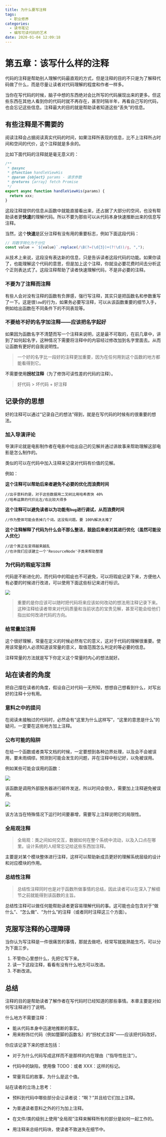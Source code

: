 ```yaml
---
title: 为什么要写注释
tags:
  - 职业修养
categories:
  - 读书笔记
  - 编写可读代码的艺术
date: 2020-01-04 12:09:18
---
```


# 第五章：该写什么样的注释

代码的注释是帮助别人理解代码最直观的方式，但是注释的目的不只是为了解释代码做了什么，而是尽量让读者对代码理解的程度和作者一样多。

当你在写代码的时候，脑子中想的东西绝对会比所写的代码展现出来的更多。但这些东西在其他人看到你的代码时就不再存在，甚至时隔半年，再看自己写的代码，也会忘记这些信息。注释最大的目的就是帮助读者知道这些“丢失”的信息。

## 有些注释是不需要的

阅读注释会占据阅读真实代码的时间，如果注释所表现的信息，比不上注释所占时间和空间的代价，这个注释就是多余的。

比如下面代码的注释就是毫无意义的：

```javascript
/**
 * @async
 * @function handleViewHis
 * @param {object} params - 请求参数
 * @returns {array} fetch Promise
 */
export async function handleViewHis(params) {
  return xxx;
}
```

这段注释提供的信息从函数中就能直接看出来，还占据了大部分的空间，也没有帮助读者更**快速**的理解代码。所以不要为那些可以从代码本身快速推断出来的信息写注释。

当然，这个**快速**是区分注释有没有用的重要标志，例如下面这段代码：

```javascript
// 将数字转化为千分位
const value = `${value}`.replace(/\B(?=(\d{3})+(?!\d))/g, ",");
```

从技术上来说，这段没有表达新的信息，只是告诉读者这段代码的功能。如果你读了，也能理解这个代码的意思，但是加上这个注释，你就没必要花费时间去分析这个正则表达式了。这段注释帮助了读者快速理解代码，不是非必要的注释。

### 不要为了注释而注释

有些人会对没有注释的函数有负罪感，强行写注释，其实只是把函数名和参数重写了一下。这是很`low`的行为，如果务必要写注释，可以从该函数重要的细节入手，例如给出函数在不同条件下的不同表现等。

### 不要给不好的名字加注释——应该把名字起好

如果因为函数名字不清楚而写一个注释来说明，这是最不可取的，在前几章中，讲到了如何起名字，这种情况下需要将注释中的内容经过修改加到名字里面去。从而让函数有更好的自我说明性。

> 一个好的名字比一段好的注释更加重要，因为在任何用到这个函数的地方都能看得到它。

不需要使用**拐杖注释**（为了修饰可读性差的代码的注释）。

> 好代码 > 坏代码 + 好注释

## 记录你的思想

好的注释可以通过“记录自己的想法”得到，就是在写代码的时候有的很重要的想法。

### 加入导演评论

导演评论就是电影制作者在电影中给出自己的见解并通过讲故事来帮助理解这部电影是怎么制作的。

类似的可以在代码中加入注释来记录对代码有价值的见解。

例如：

**这个注释可以帮助后来者避免不必要的优化而浪费时间**

```
//出乎意料的是，对于这些数据用二叉树比用哈希表快 40%
//哈希运算的代价比左/右比较大得多
```

**这个注释可以避免读者以为功能有`bug`进行调试，从而浪费时间**

```
//作为整体可能会丢掉几个词。这没有问题。要 100%解决太难了
```

**这个注释解释了代码为什么会不那么整洁，鼓励后来者对其进行优化（虽然可能没人优化）**

```
//这个类正在变得越来越乱
//也许我们应该建立一个'ResourceNode'子类来帮助整理
```

### 为代码的瑕疵写注释

代码是不断进化的，而代码中的瑕疵也不可避免，可以将瑕疵记录下来，方便他人有必要的时候进行改进，可以使用下面这些标记来进行标识。

![](00071.jpg)

> 重要的是你应该可以随时把代码将来应该如何改动的想法用注释记录下来。这种注释给读者带来对代码质量和当前状态的宝贵见解，甚至可能会给他们指出如何改进代码的方向。

### 给常量加注释

这个很好理解，常量在定义的时候必然有它的意义，这对于代码的理解很重要。使用该常量的人必须知道该常量的意义，取值范围怎么判定的等必要的信息。

注释常量的方法就是写下你定义这个常量时内心的想法就好。

## 站在读者的角度

把自己摆在读者的角度，假设自己对代码一无所知，想想自己想看到什么，对写出好的注释十分有用。

### 意料之中的提问

在阅读未接触过的代码时，必然会有“这里为什么这样写”，“这里的意思是什么”的疑问，一定要在这些地方加上注释。

### 公布可能的陷阱

在给一个函数或者类写文档的时候，一定要想到各种边界处理，以及会不会被误用，要未雨绸缪。预测到可能会发生的问题，并在注释中标记好，以免被误用。

例如某些可能会误用的函数：

![](00097.jpg)

该函数是调用外部服务器进行邮件发送，所以时间会很久，需要加上注释避免被误用。

![](00087.jpg)

该方法当在特殊情况下运行时间要暴增，需要写上注释说明它的局限性。

### 全局观注释

> 全局观：类之间如何交互，数据如何在整个系统中流动，以及入口点在哪里。设计系统的人经常忘记给这些东西加注释。

主要是对某个模块整体进行注释，这样可以帮助新成员更好的理解系统层级的设计和对应模块的作用。

### 总结性注释

> 总结性注释同时也是对于函数所做事情的总结，因此读者可以在深入了解细节之前就能得到该函数的主旨。

总结性注释可以做任何能帮助读者更容易理解代码的事。这可能也会包含对于“做什么”、“怎么做”、“为什么”的注释（或者同时注释这三个方面）。

## 克服写注释的心理障碍

当你认为写注释是一件很痛苦的事情，那就去做吧，经常写就能熟能生巧，可以分为下面三步。

1. 不管你心里想什么，先把它写下来。
2. 读一下这段注释，看看有没有什么地方可以改进。
3. 不断改进。

## 总结

注释的目的是帮助读者了解作者在写代码时已经知道的那些事情。本章主要是对如何写注释进行了说明。

什么地方不需要注释：

- 能从代码本身中迅速地推断的事实。
- 用来粉饰烂代码（例如蹩脚的函数名）的“拐杖式注释”——应该把代码改好。

你应该记录下来的想法包括：

- 对于为什么代码写成这样而不是那样的内在理由（“指导性批注”）。

- 代码中的缺陷，使用像 TODO：或者 XXX：这样的标记。

- 常量背后的故事，为什么是这个值。

站在读者的立场上思考：

- 预料到代码中哪些部分会让读者说：“啊？”并且给它们加上注释。

- 为普通读者意料之外的行为加上注释。

- 在文件/类的级别上使用“全局观”注释来解释所有的部分是如何一起工作的。

- 用注释来总结代码块，使读者不致迷失在细节中。
